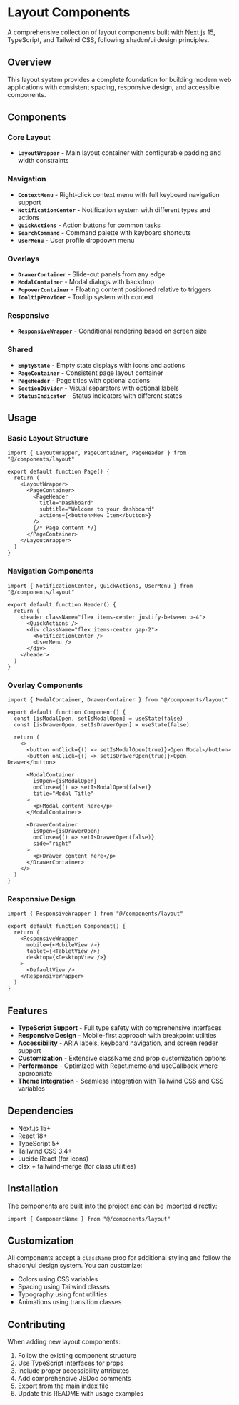 # Layout Components

A comprehensive collection of layout components built with Next.js 15, TypeScript, and Tailwind CSS, following shadcn/ui design principles.

## Overview

This layout system provides a complete foundation for building modern web applications with consistent spacing, responsive design, and accessible components.

## Components

### Core Layout

- **`LayoutWrapper`** - Main layout container with configurable padding and width constraints

### Navigation

- **`ContextMenu`** - Right-click context menu with full keyboard navigation support
- **`NotificationCenter`** - Notification system with different types and actions
- **`QuickActions`** - Action buttons for common tasks
- **`SearchCommand`** - Command palette with keyboard shortcuts
- **`UserMenu`** - User profile dropdown menu

### Overlays

- **`DrawerContainer`** - Slide-out panels from any edge
- **`ModalContainer`** - Modal dialogs with backdrop
- **`PopoverContainer`** - Floating content positioned relative to triggers
- **`TooltipProvider`** - Tooltip system with context

### Responsive

- **`ResponsiveWrapper`** - Conditional rendering based on screen size

### Shared

- **`EmptyState`** - Empty state displays with icons and actions
- **`PageContainer`** - Consistent page layout container
- **`PageHeader`** - Page titles with optional actions
- **`SectionDivider`** - Visual separators with optional labels
- **`StatusIndicator`** - Status indicators with different states

## Usage

### Basic Layout Structure

```tsx
import { LayoutWrapper, PageContainer, PageHeader } from "@/components/layout"

export default function Page() {
  return (
    <LayoutWrapper>
      <PageContainer>
        <PageHeader 
          title="Dashboard" 
          subtitle="Welcome to your dashboard"
          actions={<button>New Item</button>}
        />
        {/* Page content */}
      </PageContainer>
    </LayoutWrapper>
  )
}
```

### Navigation Components

```tsx
import { NotificationCenter, QuickActions, UserMenu } from "@/components/layout"

export default function Header() {
  return (
    <header className="flex items-center justify-between p-4">
      <QuickActions />
      <div className="flex items-center gap-2">
        <NotificationCenter />
        <UserMenu />
      </div>
    </header>
  )
}
```

### Overlay Components

```tsx
import { ModalContainer, DrawerContainer } from "@/components/layout"

export default function Component() {
  const [isModalOpen, setIsModalOpen] = useState(false)
  const [isDrawerOpen, setIsDrawerOpen] = useState(false)

  return (
    <>
      <button onClick={() => setIsModalOpen(true)}>Open Modal</button>
      <button onClick={() => setIsDrawerOpen(true)}>Open Drawer</button>

      <ModalContainer 
        isOpen={isModalOpen} 
        onClose={() => setIsModalOpen(false)}
        title="Modal Title"
      >
        <p>Modal content here</p>
      </ModalContainer>

      <DrawerContainer 
        isOpen={isDrawerOpen} 
        onClose={() => setIsDrawerOpen(false)}
        side="right"
      >
        <p>Drawer content here</p>
      </DrawerContainer>
    </>
  )
}
```

### Responsive Design

```tsx
import { ResponsiveWrapper } from "@/components/layout"

export default function Component() {
  return (
    <ResponsiveWrapper
      mobile={<MobileView />}
      tablet={<TabletView />}
      desktop={<DesktopView />}
    >
      <DefaultView />
    </ResponsiveWrapper>
  )
}
```

## Features

- **TypeScript Support** - Full type safety with comprehensive interfaces
- **Responsive Design** - Mobile-first approach with breakpoint utilities
- **Accessibility** - ARIA labels, keyboard navigation, and screen reader support
- **Customization** - Extensive className and prop customization options
- **Performance** - Optimized with React.memo and useCallback where appropriate
- **Theme Integration** - Seamless integration with Tailwind CSS and CSS variables

## Dependencies

- Next.js 15+
- React 18+
- TypeScript 5+
- Tailwind CSS 3.4+
- Lucide React (for icons)
- clsx + tailwind-merge (for class utilities)

## Installation

The components are built into the project and can be imported directly:

```tsx
import { ComponentName } from "@/components/layout"
```

## Customization

All components accept a `className` prop for additional styling and follow the shadcn/ui design system. You can customize:

- Colors using CSS variables
- Spacing using Tailwind classes
- Typography using font utilities
- Animations using transition classes

## Contributing

When adding new layout components:

1. Follow the existing component structure
2. Use TypeScript interfaces for props
3. Include proper accessibility attributes
4. Add comprehensive JSDoc comments
5. Export from the main index file
6. Update this README with usage examples
